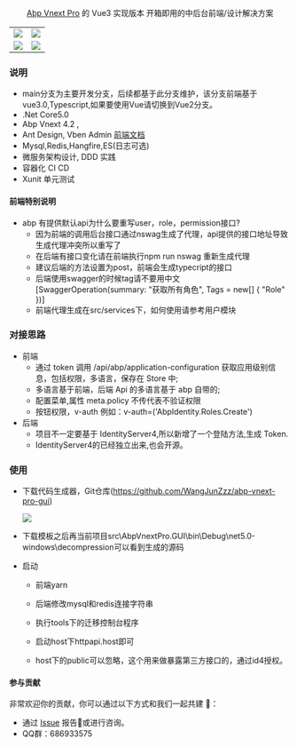 ﻿<div align="center">

​																			[Abp Vnext Pro](https://github.com/WangJunZzz/abp-vnext-pro) 的 Vue3 实现版本  开箱即用的中后台前端/设计解决方案

<table>
    <tr>
        <td><img src="https://blog-resouce.oss-cn-shenzhen.aliyuncs.com/images/abp/login.png"/></td>
        <td><img src="https://blog-resouce.oss-cn-shenzhen.aliyuncs.com/images/abp/user.png"/></td>
    </tr>
    <tr>
         <td><img src="https://blog-resouce.oss-cn-shenzhen.aliyuncs.com/images/abp/role.png"/></td>
        <td><img src="https://blog-resouce.oss-cn-shenzhen.aliyuncs.com/images/abp/settings.png"/></td>
    </tr>
</table>

</div>

### 说明

- main分支为主要开发分支，后续都基于此分支维护，该分支前端基于vue3.0,Typescript,如果要使用Vue请切换到Vue2分支。
- .Net Core5.0
- Abp Vnext 4.2 ,
- Ant Design, Vben Admin [前端文档](https://vvbin.cn/doc-next/)
- Mysql,Redis,Hangfire,ES(日志可选)
- 微服务架构设计, DDD 实践
- 容器化 CI CD
- Xunit 单元测试



#### 前端特别说明

- abp 有提供默认api为什么要重写user，role，permission接口?
  - 因为前端的调用后台接口通过nswag生成了代理，api提供的接口地址导致生成代理冲突所以重写了
  - 在后端有接口变化请在前端执行npm run nswag 重新生成代理
  - 建议后端的方法设置为post，前端会生成typecript的接口
  - 后端使用swagger的时候tag请不要用中文   [SwaggerOperation(summary: "获取所有角色", Tags = new[] { "Role" })]
  - 前端代理生成在src/services下，如何使用请参考用户模块
  
  

### 对接思路

- 前端
  - 通过 token 调用 /api/abp/application-configuration 获取应用级别信息，包括权限，多语言，保存在 Store 中;
  - 多语言基于前端，后端 Api 的多语言基于 abp 自带的;
  - 配置菜单,属性 meta.policy 不传代表不验证权限
  - 按钮权限，v-auth 例如：v-auth=('AbpIdentity.Roles.Create')
- 后端
  - 项目不一定要基于 IdentityServer4,所以新增了一个登陆方法,生成 Token.
  - IdentityServer4的已经独立出来,也会开源。

### 使用

- 下载代码生成器，Git仓库(https://github.com/WangJunZzz/abp-vnext-pro-gui)

  ![](https://blog-resouce.oss-cn-shenzhen.aliyuncs.com/images/abp/gui.png)

- 下载模板之后再当前项目src\AbpVnextPro.GUI\bin\Debug\net5.0-windows\decompression可以看到生成的源码
- 启动
  - 前端yarn
  
  - 后端修改mysql和redis连接字符串
  
  - 执行tools下的迁移控制台程序
  
  - 启动host下httpapi.host即可
  
  - host下的public可以忽略，这个用来做暴露第三方接口的，通过id4授权。
  
    

#### 参与贡献

非常欢迎你的贡献，你可以通过以下方式和我们一起共建 :star2:：

- 通过 [Issue](https://github.com/WangJunZzz/abp-vnext-pro/issues) 报告:bug:或进行咨询。
- QQ群：686933575
